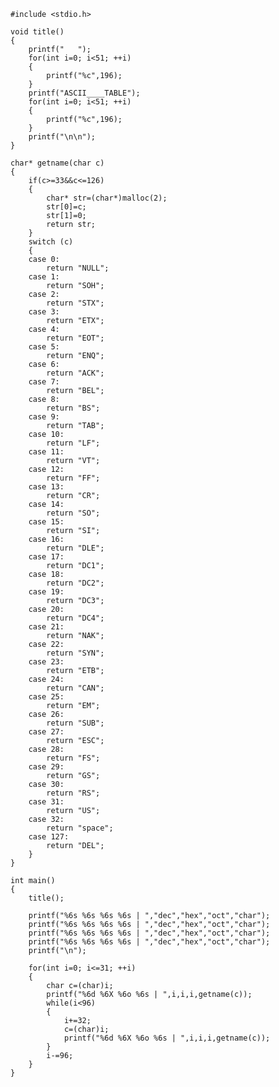     #include <stdio.h>

    void title()
    {
        printf("   ");
        for(int i=0; i<51; ++i)
        {
            printf("%c",196);
        }
        printf("ASCII____TABLE");
        for(int i=0; i<51; ++i)
        {
            printf("%c",196);
        }
        printf("\n\n");
    }

    char* getname(char c)
    {
        if(c>=33&&c<=126)
        {
            char* str=(char*)malloc(2);
            str[0]=c;
            str[1]=0;
            return str;
        }
        switch (c)
        {
        case 0:
            return "NULL";
        case 1:
            return "SOH";
        case 2:
            return "STX";
        case 3:
            return "ETX";
        case 4:
            return "EOT";
        case 5:
            return "ENQ";
        case 6:
            return "ACK";
        case 7:
            return "BEL";
        case 8:
            return "BS";
        case 9:
            return "TAB";
        case 10:
            return "LF";
        case 11:
            return "VT";
        case 12:
            return "FF";
        case 13:
            return "CR";
        case 14:
            return "SO";
        case 15:
            return "SI";
        case 16:
            return "DLE";
        case 17:
            return "DC1";
        case 18:
            return "DC2";
        case 19:
            return "DC3";
        case 20:
            return "DC4";
        case 21:
            return "NAK";
        case 22:
            return "SYN";
        case 23:
            return "ETB";
        case 24:
            return "CAN";
        case 25:
            return "EM";
        case 26:
            return "SUB";
        case 27:
            return "ESC";
        case 28:
            return "FS";
        case 29:
            return "GS";
        case 30:
            return "RS";
        case 31:
            return "US";
        case 32:
            return "space";
        case 127:
            return "DEL";
        }
    }

    int main()
    {
        title();

        printf("%6s %6s %6s %6s | ","dec","hex","oct","char");
        printf("%6s %6s %6s %6s | ","dec","hex","oct","char");
        printf("%6s %6s %6s %6s | ","dec","hex","oct","char");
        printf("%6s %6s %6s %6s | ","dec","hex","oct","char");
        printf("\n");

        for(int i=0; i<=31; ++i)
        {
            char c=(char)i;
            printf("%6d %6X %6o %6s | ",i,i,i,getname(c));
            while(i<96)
            {
                i+=32;
                c=(char)i;
                printf("%6d %6X %6o %6s | ",i,i,i,getname(c));
            }
            i-=96;
        }
    }
